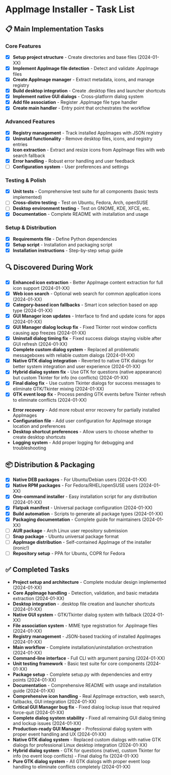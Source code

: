 # AppImage Installer - Task List

## 📋 Main Implementation Tasks

### Core Features
- [x] **Setup project structure** - Create directories and base files (2024-01-XX)
- [x] **Implement AppImage file detection** - Detect and validate .AppImage files
- [x] **Create AppImage manager** - Extract metadata, icons, and manage registry  
- [x] **Build desktop integration** - Create .desktop files and launcher shortcuts
- [x] **Implement native GUI dialogs** - Cross-platform dialog system
- [x] **Add file association** - Register .AppImage file type handler
- [x] **Create main handler** - Entry point that orchestrates the workflow

### Advanced Features  
- [x] **Registry management** - Track installed AppImages with JSON registry
- [x] **Uninstall functionality** - Remove desktop files, icons, and registry entries
- [x] **Icon extraction** - Extract and resize icons from AppImage files with web search fallback
- [x] **Error handling** - Robust error handling and user feedback
- [ ] **Configuration system** - User preferences and settings

### Testing & Polish
- [x] **Unit tests** - Comprehensive test suite for all components (basic tests implemented)
- [ ] **Cross-distro testing** - Test on Ubuntu, Fedora, Arch, openSUSE
- [ ] **Desktop environment testing** - Test on GNOME, KDE, XFCE, etc.
- [x] **Documentation** - Complete README with installation and usage

### Setup & Distribution
- [x] **Requirements file** - Define Python dependencies
- [x] **Setup script** - Installation and packaging script
- [x] **Installation instructions** - Step-by-step setup guide

## 🔍 Discovered During Work
- [x] **Enhanced icon extraction** - Better AppImage content extraction for full icon support (2024-01-XX)
- [x] **Web icon search** - Optional web search for common application icons (2024-01-XX)
- [x] **Category-based icon fallbacks** - Smart icon selection based on app type (2024-01-XX)
- [x] **GUI Manager icon updates** - Interface to find and update icons for apps (2024-01-XX)
- [x] **GUI Manager dialog lockup fix** - Fixed Tkinter root window conflicts causing app freezes (2024-01-XX)
- [x] **Uninstall dialog timing fix** - Fixed success dialogs staying visible after GUI refresh (2024-01-XX)
- [x] **Complete custom dialog system** - Replaced all problematic messageboxes with reliable custom dialogs (2024-01-XX)
- [x] **Native GTK dialog integration** - Reverted to native GTK dialogs for better system integration and user experience (2024-01-XX)
- [x] **Hybrid dialog system fix** - Use GTK for questions (native appearance) but custom Tkinter for info (no conflicts) (2024-01-XX)
- [x] **Final dialog fix** - Use custom Tkinter dialogs for success messages to eliminate GTK/Tkinter mixing (2024-01-XX)
- [x] **GTK event loop fix** - Process pending GTK events before Tkinter refresh to eliminate conflicts (2024-01-XX)
- **Error recovery** - Add more robust error recovery for partially installed AppImages
- **Configuration file** - Add user configuration for AppImage storage location and preferences
- **Desktop shortcut preferences** - Allow users to choose whether to create desktop shortcuts
- **Logging system** - Add proper logging for debugging and troubleshooting

## 📦 Distribution & Packaging
- [x] **Native DEB packages** - For Ubuntu/Debian users (2024-01-XX)
- [x] **Native RPM packages** - For Fedora/RHEL/openSUSE users (2024-01-XX)  
- [x] **One-command installer** - Easy installation script for any distribution (2024-01-XX)
- [x] **Flatpak manifest** - Universal package configuration (2024-01-XX)
- [x] **Build automation** - Scripts to generate all package types (2024-01-XX)
- [x] **Packaging documentation** - Complete guide for maintainers (2024-01-XX)
- [ ] **AUR package** - Arch Linux user repository submission
- [ ] **Snap package** - Ubuntu universal package format
- [ ] **AppImage distribution** - Self-contained AppImage of the installer (ironic!)
- [ ] **Repository setup** - PPA for Ubuntu, COPR for Fedora

## ✅ Completed Tasks
- **Project setup and architecture** - Complete modular design implemented (2024-01-XX)
- **Core AppImage handling** - Detection, validation, and basic metadata extraction (2024-01-XX)
- **Desktop integration** - .desktop file creation and launcher shortcuts (2024-01-XX)
- **Native GUI system** - GTK/Tkinter dialog system with fallback (2024-01-XX)
- **File association system** - MIME type registration for .AppImage files (2024-01-XX)
- **Registry management** - JSON-based tracking of installed AppImages (2024-01-XX)
- **Main workflow** - Complete installation/uninstallation orchestration (2024-01-XX)
- **Command-line interface** - Full CLI with argument parsing (2024-01-XX)
- **Unit testing framework** - Basic test suite for core components (2024-01-XX)
- **Package setup** - Complete setup.py with dependencies and entry points (2024-01-XX)
- **Documentation** - Comprehensive README with usage and installation guide (2024-01-XX)
- **Comprehensive icon handling** - Real AppImage extraction, web search, fallbacks, GUI integration (2024-01-XX)
- **Critical GUI Manager bug fix** - Fixed dialog lockup issue that required force-quit (2024-01-XX)
- **Complete dialog system stability** - Fixed all remaining GUI dialog timing and lockup issues (2024-01-XX)
- **Production-ready GUI Manager** - Professional dialog system with proper event handling and UX (2024-01-XX)
- **Native GTK dialog system** - Replaced custom dialogs with native GTK dialogs for professional Linux desktop integration (2024-01-XX)
- **Hybrid dialog system** - GTK for questions (native), custom Tkinter for info (no event loop conflicts) - Final dialog fix (2024-01-XX)
- **Pure GTK dialog system** - All GTK dialogs with proper event loop handling to eliminate conflicts completely (2024-01-XX) 